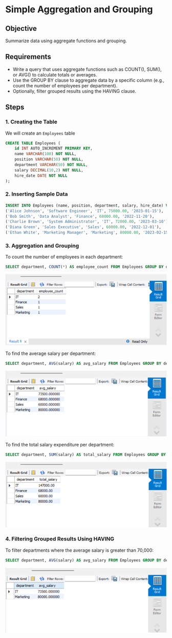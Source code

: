 # Simple Aggregation and Grouping

## Objective
 Summarize data using aggregate functions and grouping.

## Requirements
- Write a query that uses aggregate functions such as COUNT(), SUM(), or AVG() to calculate totals or averages.
- Use the GROUP BY clause to aggregate data by a specific column (e.g., count the number of employees per department).
- Optionally, filter grouped results using the HAVING clause.

## Steps

### 1. Creating the Table
We will create an `Employees` table 

```sql
CREATE TABLE Employees (
    id INT AUTO_INCREMENT PRIMARY KEY,
    name VARCHAR(100) NOT NULL,
    position VARCHAR(50) NOT NULL,
    department VARCHAR(50) NOT NULL,
    salary DECIMAL(10,2) NOT NULL,
    hire_date DATE NOT NULL
);
```

### 2. Inserting Sample Data

```sql
INSERT INTO Employees (name, position, department, salary, hire_date) VALUES
('Alice Johnson', 'Software Engineer', 'IT', 75000.00, '2023-01-15'),
('Bob Smith', 'Data Analyst', 'Finance', 68000.00, '2022-11-20'),
('Charlie Brown', 'System Administrator', 'IT', 72000.00, '2023-03-10'),
('Diana Green', 'Sales Executive', 'Sales', 60000.00, '2022-12-01'),
('Ethan White', 'Marketing Manager', 'Marketing', 80000.00, '2023-02-15');
```

### 3. Aggregation and Grouping
To count the number of employees in each department:

```sql
SELECT department, COUNT(*) AS employee_count FROM Employees GROUP BY department;
```
![View](./output/1.png)

To find the average salary per department:

```sql
SELECT department, AVG(salary) AS avg_salary FROM Employees GROUP BY department;
```
![View](./output/2.png)

To find the total salary expenditure per department:

```sql
SELECT department, SUM(salary) AS total_salary FROM Employees GROUP BY department;
```
![View](./output/3.png)

### 4. Filtering Grouped Results Using HAVING
To filter departments where the average salary is greater than 70,000:

```sql
SELECT department, AVG(salary) AS avg_salary FROM Employees GROUP BY department HAVING avg_salary > 70000;
```
![View](./output/4.png)

